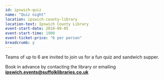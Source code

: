 ```yaml
---
id: ipswich-quiz
name: "Quiz night"
location: ipswich-county-library
location-text: Ipswich County Library
event-start-date: 2018-09-05
event-start-time: 1900
event-ticket-price: "6 per person"
breadcrumb: y
---
```


Teams of up to 6 are invited to join us for a fun quiz and sandwich supper.

Book in advance by contacting the library or emailing **ipswich.events@suffolklibraries.co.uk**
